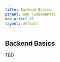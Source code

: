 ```yaml
---
title: Backend Basics
parent: Web Fundamental
nav_order: 85
layout: default
---
```


## Backend Basics

TBD